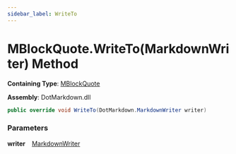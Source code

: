 ```yaml
---
sidebar_label: WriteTo
---
```


# MBlockQuote\.WriteTo\(MarkdownWriter\) Method

**Containing Type**: [MBlockQuote](../index.md)

**Assembly**: DotMarkdown\.dll

```csharp
public override void WriteTo(DotMarkdown.MarkdownWriter writer)
```

### Parameters

**writer** &ensp; [MarkdownWriter](../../../MarkdownWriter/index.md)